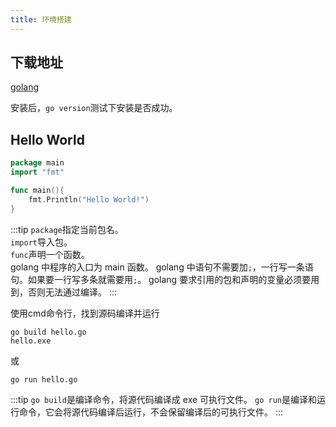 ```yaml
---
title: 环境搭建
---
```


## 下载地址
[golang](https://golang.org/dl/)

安装后，`go version`测试下安装是否成功。

## Hello World
```go
package main
import "fmt"

func main(){
	fmt.Println("Hello World!")
}
```
:::tip
`package`指定当前包名。  
`import`导入包。  
`func`声明一个函数。  
golang 中程序的入口为 main 函数。
golang 中语句不需要加`;`，一行写一条语句。如果要一行写多条就需要用`;`。
golang 要求引用的包和声明的变量必须要用到，否则无法通过编译。
:::

使用cmd命令行，找到源码编译并运行
```
go build hello.go
hello.exe
```
或
```
go run hello.go
```
:::tip
`go build`是编译命令，将源代码编译成 exe 可执行文件。
`go run`是编译和运行命令，它会将源代码编译后运行，不会保留编译后的可执行文件。
:::

